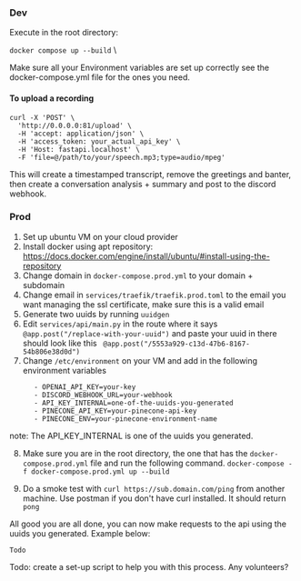 ### Dev
Execute in the root directory:

`docker compose up --build` \

Make sure all your Environment variables are set up correctly see the
docker-compose.yml file for the ones you need.

#### To upload a recording
```
curl -X 'POST' \
  'http://0.0.0.0:81/upload' \
  -H 'accept: application/json' \
  -H 'access_token: your_actual_api_key' \
  -H 'Host: fastapi.localhost' \
  -F 'file=@/path/to/your/speech.mp3;type=audio/mpeg'
  ```

This will create a timestamped transcript, remove the greetings and
banter, then create a conversation analysis + summary and post to the
discord webhook.

### Prod
1. Set up ubuntu VM on your cloud provider
2. Install docker using apt repository: https://docs.docker.com/engine/install/ubuntu/#install-using-the-repository
3. Change domain in `docker-compose.prod.yml` to your domain + subdomain
4. Change email in `services/traefik/traefik.prod.toml` to the email you
   want managing the ssl certificate, make sure this is a valid email
5. Generate two uuids by running `uuidgen`
6. Edit `services/api/main.py` in the route where it says `
@app.post("/replace-with-your-uuid")` and paste your uuid in there
should look like this `
@app.post("/5553a929-c13d-47b6-8167-54b806e38d0d")`
7. Change `/etc/environment` on your VM and add in the following
environment variables
```
      - OPENAI_API_KEY=your-key
      - DISCORD_WEBHOOK_URL=your-webhook
      - API_KEY_INTERNAL=one-of-the-uuids-you-generated
      - PINECONE_API_KEY=your-pinecone-api-key
      - PINECONE_ENV=your-pinecone-environment-name
```
note: The API_KEY_INTERNAL is one of the uuids you generated.


8. Make sure you are in the root directory, the one that has the
   `docker-compose.prod.yml` file and run the following command.
    `docker-compose -f docker-compose.prod.yml up --build`


9. Do a smoke test with `curl https://sub.domain.com/ping` from another
   machine. Use postman if you don't have curl installed. It should
   return `pong`

All good you are all done, you can now make requests to the api using
the uuids you generated. Example below:

```
Todo
```

Todo: create a set-up script to help you with this process. Any
volunteers?



